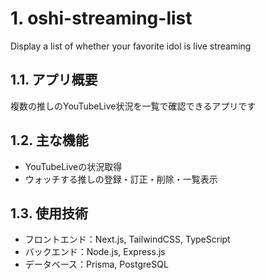 # 1. oshi-streaming-list

Display a list of whether your favorite idol is live streaming

## 1.1. アプリ概要

複数の推しのYouTubeLive状況を一覧で確認できるアプリです

## 1.2. 主な機能

- YouTubeLiveの状況取得
- ウォッチする推しの登録・訂正・削除・一覧表示

## 1.3. 使用技術
- フロントエンド：Next.js, TailwindCSS, TypeScript
- バックエンド：Node.js, Express.js
- データベース：Prisma, PostgreSQL